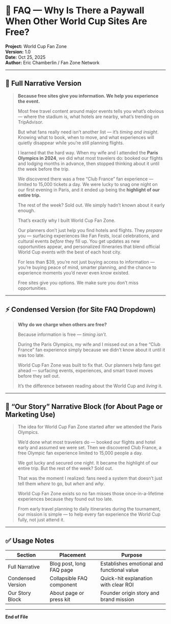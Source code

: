 # 💬 FAQ — Why Is There a Paywall When Other World Cup Sites Are Free?
**Project:** World Cup Fan Zone  
**Version:** 1.0  
**Date:** Oct 25, 2025  
**Author:** Eric Chamberlin / Fan Zone Network

---

## 🧭 Full Narrative Version

> **Because free sites give you information. We help you experience the event.**  
>  
> Most free travel content around major events tells you what’s obvious — where the stadium is, what hotels are nearby, what’s trending on TripAdvisor.  
>  
> But what fans really need isn’t another list — it’s *timing and insight*. Knowing what to book, when to move, and what experiences will quietly disappear while you’re still planning flights.  
>  
> I learned that the hard way. When my wife and I attended the **Paris Olympics in 2024**, we did what most travelers do: booked our flights and lodging months in advance, then stopped thinking about it until the week before the trip.  
>  
> We discovered there was a free “Club France” fan experience — limited to 15,000 tickets a day. We were lucky to snag one night on our first evening in Paris, and it ended up being the **highlight of our entire trip.**  
>  
> The rest of the week? Sold out. We simply hadn’t known about it early enough.  
>  
> That’s exactly why I built World Cup Fan Zone.  
>  
> Our planners don’t just help you find hotels and flights. They *prepare* you — surfacing experiences like Fan Fests, local celebrations, and cultural events *before* they fill up. You get updates as new opportunities appear, and personalized itineraries that blend official World Cup events with the best of each host city.  
>  
> For less than $39, you’re not just buying access to information — you’re buying peace of mind, smarter planning, and the chance to experience moments you’d never even know existed.  
>  
> Free sites give you options. We make sure you don’t miss opportunities.

---

## ⚡ Condensed Version (for Site FAQ Dropdown)

> **Why do we charge when others are free?**  
>  
> Because information is free — *timing isn’t.*  
>  
> During the Paris Olympics, my wife and I missed out on a free “Club France” fan experience simply because we didn’t know about it until it was too late.  
>  
> World Cup Fan Zone was built to fix that. Our planners help fans get ahead — surfacing events, experiences, and smart travel moves before they sell out.  
>  
> It’s the difference between reading about the World Cup and *living* it.

---

## 🧭 “Our Story” Narrative Block (for About Page or Marketing Use)

> The idea for World Cup Fan Zone started after we attended the Paris Olympics.  
>  
> We’d done what most travelers do — booked our flights and hotel early and assumed we were set. Then we discovered Club France, a free Olympic fan experience limited to 15,000 people a day.  
>  
> We got lucky and secured one night. It became the highlight of our entire trip. But the rest of the week? Sold out.  
>  
> That was the moment I realized: fans need a system that doesn’t just tell them *where* to go, but *when* and *why*.  
>  
> World Cup Fan Zone exists so no fan misses those once-in-a-lifetime experiences because they found out too late.  
>  
> From early travel planning to daily itineraries during the tournament, our mission is simple — to help every fan experience the World Cup fully, not just attend it.

---

## ✅ Usage Notes

| Section | Placement | Purpose |
|----------|------------|----------|
| Full Narrative | Blog post, long FAQ page | Establishes emotional and functional value |
| Condensed Version | Collapsible FAQ component | Quick-hit explanation with clear ROI |
| Our Story Block | About page or press kit | Founder origin story and brand mission |

---

**End of File**
